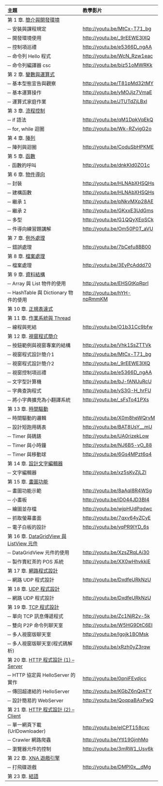 | 主題                                  |   教學影片                                |
|:--------------------------------------|:------------------------------------------|
| 第 1 章. [簡介與開發環境](csharp.html)|                                           |
| ─ 安裝與課程規定                      | <http://youtu.be/MtCx-T71_bg>             |
| ─ 開發環境使用                        | <http://youtu.be/_9rEEWE3lXQ>             |
| ─ 控制項巡禮                          | <http://youtu.be/e5366D_ngAA>             |
| ─ 命令列 Hello 程式                   | <http://youtu.be/WcN_Rzw1eac>             |
| ─ 命令列編譯器 csc                    | <http://youtu.be/biz51oMWRKk>             |
| 第 2 章. [變數與運算式](varexp.html)  |                                           |
| ─ 基本型態宣告與觀察                  | <http://youtu.be/T81pMd32tMY>             |
| ─ 基本運算操作                        | <http://youtu.be/yMOJjz7VmaE>             |
| ─ 運算式家庭作業                      | <http://youtu.be/JTUTdZjLBxI>             |
| 第 3 章. [流程控制](ifloop.html)      |                                           |
| ─ if 語法                             | <http://youtu.be/qM1DpkVqEkQ>             |
| ─ for, while 迴圈                     | <http://youtu.be/Wk-RZvjgG2o>             |
| 第 4 章. [陣列](array.html)           |                                           |
| ─ 陣列與迴圈                          | <http://youtu.be/CoduSbHPKME>             |
| 第 5 章. [函數](function.html)        |                                           |
| - 函數的呼叫                          | <http://youtu.be/dnkKId0ZO1c>             |
| 第 6 章. [物件導向](object.html)      |                                           |
| ─ 封裝                                | <http://youtu.be/HLNAbXHSQHs>             |                               
| ─ 建構函數                            | <http://youtu.be/HLNAbXHSQHs>             |                               
| ─ 繼承 1                              | <http://youtu.be/pNkvMXp28AE>             |                               
| ─ 繼承 2                              | <http://youtu.be/GKxxE3UdGms>             |                               
| ─ 多型                                | <http://youtu.be/G1QQyXEpSCk>             |                               
| ─ 件導向練習題講解                    | <http://youtu.be/Om50P0T_aVU>             |                               
| 第 7 章. [例外處理](exception.html)   |                                           |
| ─ 錯誤處理                            | <http://youtu.be/7bCefu8BB00>             |                               
| 第 8 章. [檔案處理](file.html)        |                                           |
| ─ 檔案處理                            | <http://youtu.be/3EyPcAddd70>             |                               
| 第 9 章. [資料結構](datastructure.html)|                                          |
| ─ Array 與 List 物件的使用            | <http://youtu.be/EHSGtKpRprI>             |
| ─ HashTable 與 Dictionary 物件的使用  | <http://youtu.be/hYH-npRmmKM>             |
| 第 10 章. [正規表達式](regexp.html)   |                                           |
| 第 11 章. [作業系統與 Thread](thread.html) |                                      |
| ─ 線程與死結                          |  <http://youtu.be/O1b31Cc9bfw>            |
| 第 12 章. [視窗程式簡介](window.html) |                                           |
| ─ 按鈕範例與視窗專案的結構            | <http://youtu.be/Vhk1SsZTTVk>             |
| ─ 視窗程式設計簡介1                   | <http://youtu.be/MtCx-T71_bg>             |
| ─ 視窗程式設計簡介2                   | <http://youtu.be/_9rEEWE3lXQ>             |
| ─ 視窗控制項巡禮                      | <http://youtu.be/e5366D_ngAA>             |
| ─ 文字型計算機                        | <http://youtu.be/bJ-fANUuRcU>             |
| ─ 字典查詢程式                        | <http://youtu.be/yS3G-H_hrFU>             |
| ─ 將小字典擴充為小翻譯系統            |  <http://youtu.be/_sFsTo41PXs>            |
| 第 13 章. [時間驅動](timer.html)      |                                           |
| ─ 時間驅動的邏輯                      |  <http://youtu.be/X0m8heWQrvM>            |
| ─ 設計短跑用碼表                      |  <http://youtu.be/BAT8UsY__mU>            |
| ─ Timer 與碼錶                        |   <http://youtu.be/UA0rizekLow>           |
| ─ Timer 與小時鐘                      |  <http://youtu.be/NJ6B5-vO_88>            |
| ─ Timer 與移動球                      |  <http://youtu.be/6Gs4MPzt6q4>            |
| 第 14 章. [設計文字編輯器](editor.html) |                                         |
| ─ 文字編輯器                          |  <http://youtu.be/xz5sKvZjLZI>            |
| 第 15 章. [畫圖功能](graphics.html)   |                                           |
| ─ 畫圖功能示範                        |  <http://youtu.be/8aAql8R4WSg>            |
| ─ 小畫板                              |  <http://youtu.be/iD044JD3BI4>            |
| ─ 繪圖並存檔                          |  <http://youtu.be/wjpHUdPqdwc>            |
| ─ 抓取螢幕畫面                        | <http://youtu.be/7qxv64yZCyE>             |
| ─ 電子白板的設計                      | <http://youtu.be/yqPR9IYD_6s>             |
| 第 16 章. [DataGridView 與 ListView 元件](gridview.html)  |                       |
| ─ DataGridView 元件的使用             | <http://youtu.be/XzsZRqLAi30>             |
| ─ 製作賣紅茶的 POS 系統               |  <http://youtu.be/XX0wHhvkkiE>            |
| 第 17 章. [網路程式設計](net.html)    |                                           |
| ─ 網路 UDP 程式設計                   |  <http://youtu.be/DxdfeURkNzU>            |
| 第 18 章. [UDP 程式設計](udp.html)    |                                           |
| ─ 網路 UDP 程式設計                   |  <http://youtu.be/DxdfeURkNzU>            |
| 第 19 章. [TCP 程式設計](tcp.html)    |                                           |
| ─ 單向 TCP 訊息傳遞程式               | <http://youtu.be/Zc1NjR2v-5k>             |
| ─ 雙向 P2P 命令列聊天室               | <http://youtu.be/W5HG9DtC6EI>             |
| ─ 多人視窗版聊天室                    | <http://youtu.be/lgojk1BOMsk>             |
| ─ 多人視窗版聊天室(程式碼解析)        | <http://youtu.be/xRzh0yZ3rqw>             |
| 第 20 章. [HTTP 程式設計 (1) – Server](http.html)  |                              |
| ─ HTTP 協定與 HelloServer 的實作      | <http://youtu.be/0pniFEvdjcc>             |
| ─ 傳回超連結的 HelloServer            | <http://youtu.be/KGbZ6nQrATY>             |
| ─ 設計簡易的 WebServer                | <http://youtu.be/QoqpaBAxPwQ>             |
| 第 21 章. [HTTP 程式設計 (2) – Client](web.html)  |                               |
| ─ 單一網頁下載 (UrlDownloader)        |  <http://youtu.be/eICPT158cxc>            |
| ─ Crawler 網路爬蟲                    |  <http://youtu.be/Ytl19GjnhMo>            |
| ─ 瀏覽器元件的控制                    |  <http://youtu.be/3mRW1_Usv6k>            |
| 第 22 章. [XNA 遊戲引擎](game.html)   |                                           |
| ─ 打飛碟遊戲                          |  <http://youtu.be/DMPl0x__dMg>            |
| 第 23 章. [結語](end.html)            |                                           |

